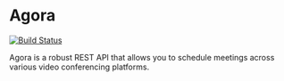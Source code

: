 # Agora
[![Build Status](https://travis-ci.com/jake-hansen/agora.svg?token=HxiSsV9Yc7FqVgAY9svs&branch=main)](https://travis-ci.com/jake-hansen/agora)

Agora is a robust REST API that allows you to schedule meetings across various video conferencing platforms.